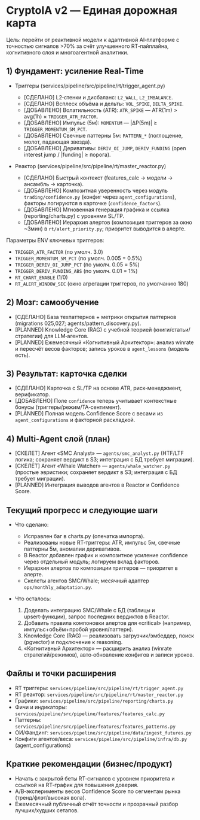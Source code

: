 # CryptoIA v2 — Единая дорожная карта

Цель: перейти от реактивной модели к адаптивной AI‑платформе с точностью сигналов >70% за счёт улучшенного RT‑пайплайна, когнитивного слоя и многоагентной аналитики.

## 1) Фундамент: усиление Real‑Time

- Триггеры (services/pipeline/src/pipeline/rt/trigger_agent.py)
  - [СДЕЛАНО] L2‑стенки и дисбаланс: `L2_WALL`, `L2_IMBALANCE`.
  - [СДЕЛАНО] Всплеск объёма и дельты: `VOL_SPIKE`, `DELTA_SPIKE`.
  - [ДОБАВЛЕНО] Волатильность (ATR): `ATR_SPIKE` — ATR(1m) > avg(1h) × `TRIGGER_ATR_FACTOR`.
  - [ДОБАВЛЕНО] Импульс (5м): `MOMENTUM` — |ΔP(5m)| ≥ `TRIGGER_MOMENTUM_5M_PCT`.
  - [ДОБАВЛЕНО] Свечные паттерны 5м: `PATTERN_*` (поглощение, молот, падающая звезда).
  - [ДОБАВЛЕНО] Деривативы: `DERIV_OI_JUMP`, `DERIV_FUNDING` (open interest jump / |funding| ≥ порога).

- Реактор (services/pipeline/src/pipeline/rt/master_reactor.py)
  - [СДЕЛАНО] Быстрый контекст (features_calc → модели → ансамбль → карточка).
  - [ДОБАВЛЕНО] Композитная уверенность через модуль `trading/confidence.py` (конфиг через `agent_configurations`), факторы логируются в карточке (`confidence_factors`).
  - [ДОБАВЛЕНО] Мгновенная генерация графика и ссылка (reporting/charts.py) с уровнями SL/TP.
  - [ДОБАВЛЕНО] Иерархия алертов (композиция триггеров за окно ~3мин) в `rt/alert_priority.py`; приоритет выводится в алерте.

Параметры ENV ключевых триггеров:

- `TRIGGER_ATR_FACTOR` (по умолч. 3.0)
- `TRIGGER_MOMENTUM_5M_PCT` (по умолч. 0.005 = 0.5%)
- `TRIGGER_DERIV_OI_JUMP_PCT` (по умолч. 0.05 = 5%)
- `TRIGGER_DERIV_FUNDING_ABS` (по умолч. 0.01 = 1%)
- `RT_CHART_ENABLE` (1/0)
- `RT_ALERT_WINDOW_SEC` (окно агрегации триггеров, по умолчанию 180)

## 2) Мозг: самообучение

- [СДЕЛАНО] База техпаттернов + метрики открытия паттернов (migrations 025,027; agents/pattern_discovery.py).
- [PLANNED] Knowledge Core (RAG) с учебной теорией (книги/статьи/стратегии) для LLM‑агентов.
- [PLANNED] Ежемесячный «Когнитивный Архитектор»: анализ winrate и пересчёт весов факторов; запись уроков в `agent_lessons` (модель есть).

## 3) Результат: карточка сделки

- [СДЕЛАНО] Карточка с SL/TP на основе ATR, риск‑менеджмент, верификатор.
- [ДОБАВЛЕНО] Поле `confidence` теперь учитывает контекстные бонусы (триггеры/режим/TA‑сентимент).
- [PLANNED] Полная модель Confidence Score с весами из `agent_configurations` и факторной раскладкой.

## 4) Multi‑Agent слой (план)

- [СКЕЛЕТ] Агент «SMC Analyst» — `agents/smc_analyst.py` (HTF/LTF логика; сохраняет вердикт в S3; интеграция с БД требует миграции).
- [СКЕЛЕТ] Агент «Whale Watcher» — `agents/whale_watcher.py` (простые эвристики; сохраняет вердикт в S3; интеграция с БД требует миграции).
- [PLANNED] Интеграция выводов агентов в Reactor и Confidence Score.

## Текущий прогресс и следующие шаги

- Что сделано:
  - Исправлен баг в charts.py (опечатка импорта).
  - Реализованы новые RT‑триггеры: ATR, импульс 5м, свечные паттерны 5м, аномалии деривативов.
  - В Reactor добавлен график и композитное усиление confidence через отдельный модуль; логируем вклад факторов.
  - Иерархия алертов по композиции триггеров — приоритет в алерте.
  - Скелеты агентов SMC/Whale; месячный адаптер `ops/monthly_adaptation.py`.

- Что осталось:
  1) Доделать интеграцию SMC/Whale с БД (таблицы и upsert‑функции), запрос последних вердиктов в Reactor.
  2) Добавить правила компоновки алертов для «critical» (например, импульс+объём+пробой уровня/паттерн).
  3) Knowledge Core (RAG) — реализовать загрузчик/эмбеддер, поиск (pgvector) и подключение к reasoning.
  4) «Когнитивный Архитектор» — расширить анализ (winrate стратегий/режимов), авто‑обновление конфигов и записи уроков.

## Файлы и точки расширения

- RT триггеры: `services/pipeline/src/pipeline/rt/trigger_agent.py`
- RT реактор: `services/pipeline/src/pipeline/rt/master_reactor.py`
- Графики: `services/pipeline/src/pipeline/reporting/charts.py`
- Фичи и индикаторы: `services/pipeline/src/pipeline/features/features_calc.py`
- Паттерны: `services/pipeline/src/pipeline/features/features_patterns.py`
- ОИ/Фандинг: `services/pipeline/src/pipeline/data/ingest_futures.py`
- Конфиги агентов/веса: `services/pipeline/src/pipeline/infra/db.py` (agent_configurations)

## Краткие рекомендации (бизнес/продукт)

- Начать с закрытой беты RT‑сигналов с уровнем приоритета и ссылкой на RT‑график для повышения доверия.
- A/B‑эксперименты весов Confidence Score по сегментам рынка (тренд/флэт/высокая вола).
- Ежемесячный публичный отчёт точности и прозрачный разбор лучших/худших сетапов.
